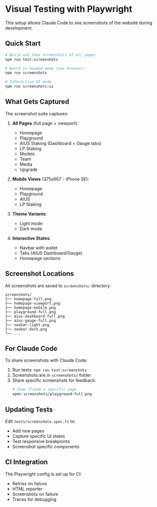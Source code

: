 # Visual Testing with Playwright

This setup allows Claude Code to see screenshots of the website during development.

## Quick Start

```bash
# Build and take screenshots of all pages
npm run test:screenshots

# Watch in headed mode (see browser)
npm run screenshots

# Interactive UI mode
npm run screenshots:ui
```

## What Gets Captured

The screenshot suite captures:

1. **All Pages** (full page + viewport):
   - Homepage
   - Playground
   - AIUS Staking (Dashboard + Gauge tabs)
   - LP Staking
   - Models
   - Team
   - Media
   - Upgrade

2. **Mobile Views** (375x667 - iPhone SE):
   - Homepage
   - Playground
   - AIUS
   - LP Staking

3. **Theme Variants**:
   - Light mode
   - Dark mode

4. **Interactive States**:
   - Navbar with wallet
   - Tabs (AIUS Dashboard/Gauge)
   - Homepage sections

## Screenshot Locations

All screenshots are saved to `screenshots/` directory:

```
screenshots/
├── homepage-full.png
├── homepage-viewport.png
├── homepage-mobile.png
├── playground-full.png
├── aius-dashboard-full.png
├── aius-gauge-full.png
├── navbar-light.png
├── navbar-dark.png
└── ...
```

## For Claude Code

To share screenshots with Claude Code:

1. Run tests: `npm run test:screenshots`
2. Screenshots are in `screenshots/` folder
3. Share specific screenshots for feedback:
   ```bash
   # Show Claude a specific page
   open screenshots/playground-full.png
   ```

## Updating Tests

Edit `tests/screenshots.spec.ts` to:
- Add new pages
- Capture specific UI states
- Test responsive breakpoints
- Screenshot specific components

## CI Integration

The Playwright config is set up for CI:
- Retries on failure
- HTML reporter
- Screenshots on failure
- Traces for debugging
